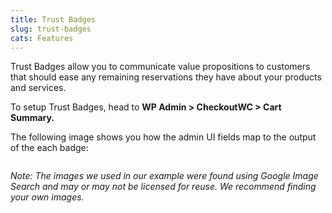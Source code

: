 ```yaml
---
title: Trust Badges
slug: trust-badges
cats: Features
---
```


<p>Trust Badges allow you to communicate value propositions to customers that should ease any remaining reservations they have about your products and services.</p>
<p>To setup Trust Badges, head to <strong>WP Admin &gt; CheckoutWC &gt; Cart Summary.</strong></p>
<p>The following image shows you how the admin UI fields map to the output of the each badge:</p>
<p><img src="https://s3.amazonaws.com/helpscout.net/docs/assets/5bdde2822c7d3a01757ac42e/images/60ae73669c887a0dfc5538b0/file-mx2NpptKDI.jpg" alt="" /></p>
<p><em>Note: The images we used in our example were found using Google Image Search and may or may not be licensed for reuse. We recommend finding your own images.</em></p>
